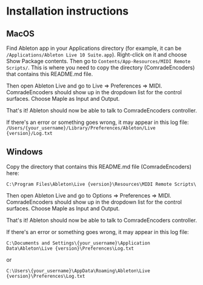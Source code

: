 # Installation instructions

## MacOS
Find Ableton app in your Applications directory (for example, it can be `/Applications/Ableton Live 10 Suite.app`).
Right-click on it and choose Show Package contents. Then go to `Contents/App-Resources/MIDI Remote Scripts/`.
This is where you need to copy the directory (ComradeEncoders) that contains this README.md file.

Then open Ableton Live and go to Live => Preferences => MIDI. ComradeEncoders should show up in the dropdown
list for the control surfaces. Choose Maple as Input and Output.

That's it! Ableton should now be able to talk to ComradeEncoders controller.

If there's an error or something goes wrong, it may appear in this log file: `/Users/{your_username}/Library/Preferences/Ableton/Live {version}/Log.txt`

## Windows

Copy the directory that contains this README.md file (ComradeEncoders) here:

```C:\Program Files\Ableton\Live {version}\Resources\MIDI Remote Scripts\```

Then open Ableton Live and go to Options => Preferences => MIDI. ComradeEncoders should show up in the dropdown
list for the control surfaces. Choose Maple as Input and Output.

That's it! Ableton should now be able to talk to ComradeEncoders controller.

If there's an error or something goes wrong, it may appear in this log file:

`C:\Documents and Settings\{your_username}\Application Data\Ableton\Live {version}\Preferences\Log.txt`

or

`C:\Users\{your_username}\AppData\Roaming\Ableton\Live {version}\Preferences\Log.txt`
